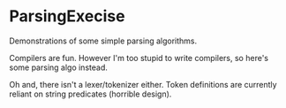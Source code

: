 # ParsingExecise
Demonstrations of some simple parsing algorithms.

Compilers are fun. However I'm too stupid to write compilers, so here's some parsing algo instead.

Oh and, there isn't a lexer/tokenizer either. Token definitions are currently reliant on string predicates (horrible design).